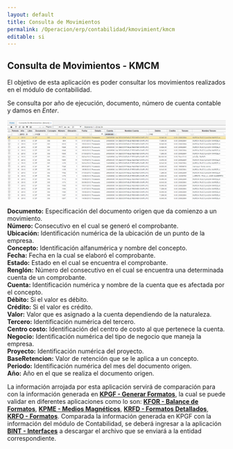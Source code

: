 ```yaml
---
layout: default
title: Consulta de Movimientos
permalink: /Operacion/erp/contabilidad/kmovimient/kmcm
editable: si
---
```


## Consulta de Movimientos - KMCM

El objetivo de esta aplicación es poder consultar los movimientos realizados en el módulo de contabilidad.

Se consulta por año de ejecución, documento, número de cuenta contable y damos en _Enter_.

![](KMCM2.png)


**Documento:** Especificación del documento origen que da comienzo a un movimiento.  
**Número:** Consecutivo en el cual se generó el comprobante.  
**Ubicación:** Identificación numérica de la ubicación de un punto de la empresa.  
**Concepto:** Identificación alfanumérica y nombre del concepto.  
**Fecha:** Fecha en la cual se elaboró el comprobante.  
**Estado:** Estado en el cual se encuentra el comprobante.  
**Renglón:** Número del consecutivo en el cual se encuentra una determinada cuenta de un comprobante.  
**Cuenta:** Identificación numérica y nombre de la cuenta que es afectada por el concepto.  
**Débito:** Si el valor es débito.  
**Crédito:** Si el valor es crédito.  
**Valor:** Valor que es asignado a la cuenta dependiendo de la naturaleza.  
**Tercero:** Identificación numérica del tercero.  
**Centro costo:** Identificación del centro de costo al que pertenece la cuenta.  
**Negocio:** Identificación numérica del tipo de negocio que maneja la empresa.  
**Proyecto:** Identificación numérica del proyecto.  
**BaseRetencion:** Valor de retención que se le aplica a un concepto.  
**Periodo:** Identificación numérica del mes del documento origen.  
**Año:** Año en el que se realiza el documento origen.  

La información arrojada por esta aplicación servirá de comparación para con la información generada en [**KPGF - Generar Formatos**](http://docs.oasiscom.com/Operacion/erp/contabilidad/kproceso/kpgf), la cual se puede validar en diferentes aplicaciones como lo son: [**KFOR - Balance de Formatos**](http://docs.oasiscom.com/Operacion/erp/contabilidad/kformatos/kfor), [**KPME - Medios Magnéticos**](http://docs.oasiscom.com/Operacion/erp/contabilidad/kmedios/kpme), [**KRFD - Formatos Detallados**](http://docs.oasiscom.com/Operacion/erp/contabilidad/kmedios/krfd), [**KRFO - Formatos**](http://docs.oasiscom.com/Operacion/erp/contabilidad/kmedios/krfo). Comparada la información generada en KPGF con la información del módulo de Contabilidad, se deberá ingresar a la aplicación [**BINT - Interfaces**](http://docs.oasiscom.com/Operacion/utility/barchi/bint) a descargar el archivo que se enviará a la entidad correspondiente.  





